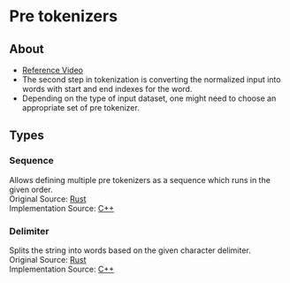 # Pre tokenizers

## About
- [Reference Video](https://www.youtube.com/watch?v=grlLV8AIXug)
- The second step in tokenization is converting the normalized input into words with start and end indexes for the word.
- Depending on the type of input dataset, one might need to choose an appropriate set of pre tokenizer.

## Types

### Sequence
Allows defining multiple pre tokenizers as a sequence which runs in the given order.  
Original Source: [Rust](https://github.com/huggingface/tokenizers/blob/main/tokenizers/src/pre_tokenizers/sequence.rs)  
Implementation Source: [C++](../src/pre_tokenizers/sequence.cpp)

### Delimiter
Splits the string into words based on the given character delimiter.   
Original Source: [Rust](https://github.com/huggingface/tokenizers/blob/main/tokenizers/src/pre_tokenizers/delimiter.rs)  
Implementation Source: [C++](../src/pre_tokenizers/delimiter.cpp)